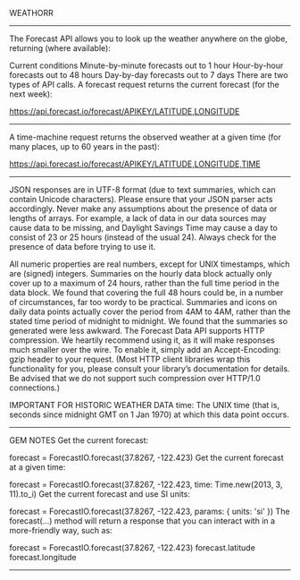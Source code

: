 WEATHORR
___

The Forecast API allows you to look up the weather anywhere on the globe, returning (where available):

Current conditions
Minute-by-minute forecasts out to 1 hour
Hour-by-hour forecasts out to 48 hours
Day-by-day forecasts out to 7 days
There are two types of API calls. A forecast request returns the current forecast (for the next week):

https://api.forecast.io/forecast/APIKEY/LATITUDE,LONGITUDE
___
A time-machine request returns the observed weather at a given time (for many places, up to 60 years in the past):

https://api.forecast.io/forecast/APIKEY/LATITUDE,LONGITUDE,TIME
___

JSON responses are in UTF-8 format (due to text summaries, which can contain Unicode characters). Please ensure that your JSON parser acts accordingly.
Never make any assumptions about the presence of data or lengths of arrays. For example, a lack of data in our data sources may cause data to be missing, and Daylight Savings Time may cause a day to consist of 23 or 25 hours (instead of the usual 24). Always check for the presence of data before trying to use it.

All numeric properties are real numbers, except for UNIX timestamps, which are (signed) integers.
Summaries on the hourly data block actually only cover up to a maximum of 24 hours, rather than the full time period in the data block. We found that covering the full 48 hours could be, in a number of circumstances, far too wordy to be practical.
Summaries and icons on daily data points actually cover the period from 4AM to 4AM, rather than the stated time period of midnight to midnight. We found that the summaries so generated were less awkward.
The Forecast Data API supports HTTP compression. We heartily recommend using it, as it will make responses much smaller over the wire. To enable it, simply add an Accept-Encoding: gzip header to your request. (Most HTTP client libraries wrap this functionality for you, please consult your library’s documentation for details. Be advised that we do not support such compression over HTTP/1.0 connections.)

IMPORTANT FOR HISTORIC WEATHER DATA
time: The UNIX time (that is, seconds since midnight GMT on 1 Jan 1970) at which this data point occurs.
_____________

GEM NOTES
Get the current forecast:

forecast = ForecastIO.forecast(37.8267, -122.423)
Get the current forecast at a given time:

forecast = ForecastIO.forecast(37.8267, -122.423, time: Time.new(2013, 3, 11).to_i)
Get the current forecast and use SI units:

forecast = ForecastIO.forecast(37.8267, -122.423, params: { units: 'si' })
The forecast(...) method will return a response that you can interact with in a more-friendly way, such as:

forecast = ForecastIO.forecast(37.8267, -122.423)
forecast.latitude
forecast.longitude
___